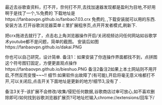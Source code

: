 最近去谷歌查资料，打不开，奈何打不开,去找加速器发现都是盈利为目地,不好用啊于是找了一个,%免费的
下载地址是https://fanbaovpn.github.io/fanbao7.03.crx
免费的,
,下载安装就可以用的东西.安装方法.打开谷歌浏览器菜单ミ里扩展程序页,点开开发者模式,刷新下.


把crx拖进去就行了，点击右上角浏览器操作开启/关闭视频访问任何网站如谷歌学术youtube都不是问题，简单的截图。
安装后如图https://fanbaovpn.github.io/dakai.PNG

你也可以自己研究，设计简单.
备注1：如果安装了你连操作界面都找不到，点拼图这个符号图钉固定，方便更直观点操作https://fanbaovpn.github.io/bieshuo.PNG
备注2备注2如果上本土网站则不用开启,不然反而变慢~~~!!
细节:如果软件出故障了(有可能),开启将毫无意义啥都打不开,可以关闭后,点击开关下面地址是更新的地方!细节3,没有了 .

备注3关于-该扩展不会修改/收集/侵犯任何数据,谷歌商店过审可放心,如不喜欢删除即可/如何找到谷歌浏览器扩展页?可地址栏输入chrome://extensions/回车下/

